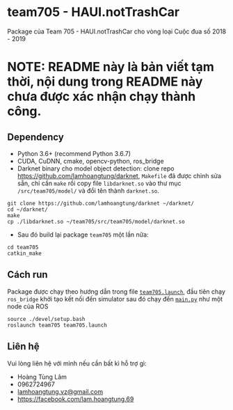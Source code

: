 # team705 - HAUI.notTrashCar
Package của Team 705 - HAUI.notTrashCar cho vòng loại Cuộc đua số 2018 - 2019


# NOTE: README này là bản viết tạm thời, nội dung trong README này chưa được xác nhận chạy thành công.


## Dependency
- Python 3.6+ (recommend Python 3.6.7)
- CUDA, CuDNN, cmake, opencv-python, ros_bridge
- Darknet binary cho model object detection: clone repo https://github.com/lamhoangtung/darknet, `Makefile` đã được chỉnh sửa sẵn, chỉ cần `make` rồi copy file `libdarknet.so` vào thư mục `/src/team705/model/` và đổi tên thành `darknet.so`. 
```
git clone https://github.com/lamhoangtung/darknet ~/darknet/
cd ~/darknet/
make
cp ./libdarknet.so ~/team705/src/team705/model/darknet.so
```
- Sau đó build lại package `team705` một lần nữa:
```
cd team705
catkin_make
```

## Cách run
Package được chạy theo hướng dẫn trong file [`team705.launch`](/src/team705/launch/team705.launch), đầu tiên chạy `ros_bridge` khởi tạo kết nối đến simulator sau đó chạy đến [`main.py`](/src/team705/src/main.py) như một node của ROS
``` 
source ./devel/setup.bash
roslaunch team705 team705.launch
```


## Liên hệ
Vui lòng liên hệ với mình nếu cần bất kì hỗ trợ gì:
- Hoàng Tùng Lâm
- 0962724967
- lamhoangtung.vz@gmail.com
- https://facebook.com/lam.hoangtung.69
